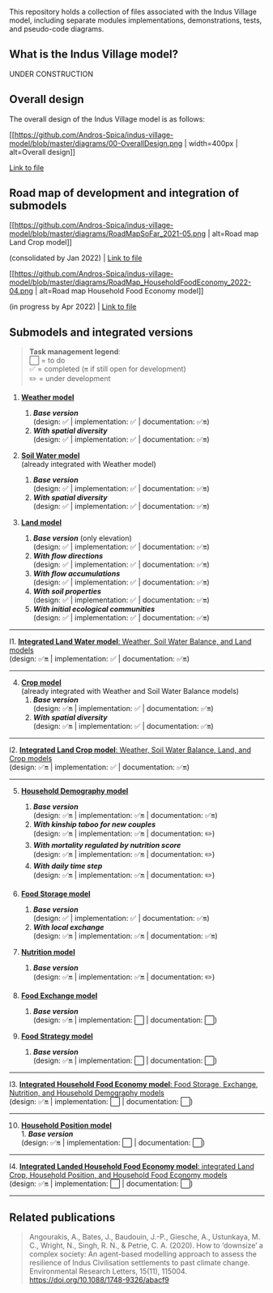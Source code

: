 This repository holds a collection of files associated with the Indus Village model, including separate modules implementations, demonstrations, tests, and pseudo-code diagrams.

## What is the Indus Village model?

UNDER CONSTRUCTION

## Overall design

The overall design of the Indus Village model is as follows:

[[https://github.com/Andros-Spica/indus-village-model/blob/master/diagrams/00-OverallDesign.png | width=400px | alt=Overall design]]

[Link to file](https://https://github.com/Andros-Spica/indus-village-model/blob/master/diagrams/00-OverallDesign.png)

## Road map of development and integration of submodels

[[https://github.com/Andros-Spica/indus-village-model/blob/master/diagrams/RoadMapSoFar_2021-05.png | alt=Road map Land Crop model]]

(consolidated by Jan 2022) | [Link to file](https://https://github.com/Andros-Spica/indus-village-model/blob/master/diagrams/RoadMapSoFar_2021-05.png)

[[https://github.com/Andros-Spica/indus-village-model/blob/master/diagrams/RoadMap_HouseholdFoodEconomy_2022-04.png | alt=Road map Household Food Economy model]]

(in progress by Apr 2022) | [Link to file](https://https://github.com/Andros-Spica/indus-village-model/blob/master/diagrams/RoadMap_HouseholdFoodEconomy_2022-04.png)

## Submodels and integrated versions

> **Task management legend**:  
> ⬜️ = to do  
> ✅ = completed (🔛 if still open for development)  
> ✏️ = under development  

1. [**Weather model**](https://github.com/Andros-Spica/indus-village-model/wiki/1.-Weather-model)
    1. _**Base version**_  
        (design: ✅ | implementation: ✅ | documentation: ✅🔛)  
    2. _**With spatial diversity**_  
        (design: ✅ | implementation: ✅ | documentation: ✅🔛)  

2. [**Soil Water model**](https://github.com/Andros-Spica/indus-village-model/wiki/2.-Soil-Water-model)   
(already integrated with Weather model)  
    1. _**Base version**_  
        (design: ✅ | implementation: ✅ | documentation: ✅🔛)  
    2. _**With spatial diversity**_  
        (design: ✅ | implementation: ✅ | documentation: ✅🔛)  

3. [**Land model**](https://github.com/Andros-Spica/indus-village-model/wiki/3.-Land-model)  
    1. _**Base version**_ (only elevation)  
        (design: ✅ | implementation: ✅ | documentation: ✅🔛)  
    2. _**With flow directions**_  
        (design: ✅ | implementation: ✅ | documentation: ✅🔛)  
    3. _**With flow accumulations**_  
        (design: ✅ | implementation: ✅ | documentation: ✅🔛)  
    4. _**With soil properties**_  
        (design: ✅ | implementation: ✅ | documentation: ✅🔛)  
    5. _**With initial ecological communities**_  
        (design: ✅ | implementation: ✅ | documentation: ✅🔛)   

---

I1. [**Integrated Land Water model**: Weather, Soil Water Balance, and Land models](https://github.com/Andros-Spica/indus-village-model/wiki/I1.-Integrated-Land-Water-model)  
        (design: ✅🔛 | implementation: ✅ | documentation: ✅🔛)  

---

4. [**Crop model**](https://github.com/Andros-Spica/indus-village-model/wiki/4.-Crop-model)   
(already integrated with Weather and Soil Water Balance models)  
    1. _**Base version**_  
        (design: ✅🔛 | implementation: ✅ | documentation: ✅🔛)  
    2. _**With spatial diversity**_  
        (design: ✅🔛 | implementation: ✅ | documentation: ✅🔛)  

---

I2. [**Integrated Land Crop model**: Weather, Soil Water Balance, Land, and Crop models](https://github.com/Andros-Spica/indus-village-model/wiki/I1.-Integrated-Land-Crop-model)  
        (design: ✅🔛 | implementation: ✅ | documentation: ✅🔛)

---

5. [**Household Demography model**](https://github.com/Andros-Spica/indus-village-model/wiki/5.-Household-Demography-model)
    1. _**Base version**_  
        (design: ✅🔛 | implementation: ✅🔛 | documentation: ✅🔛)  
    2. _**With kinship taboo for new couples**_  
        (design: ✅🔛 | implementation: ✅🔛 | documentation: ✏️)  
    3. _**With mortality regulated by nutrition score**_  
        (design: ✅🔛 | implementation: ✅🔛 | documentation: ✏️)
    4. _**With daily time step**_  
        (design: ✅🔛 | implementation: ✅🔛 | documentation: ✏️)    

6. [**Food Storage model**](https://github.com/Andros-Spica/indus-village-model/wiki/6.-Food-Storage-model)
    1. _**Base version**_  
        (design: ✅ | implementation: ✅ | documentation: ✅🔛)  
    2. _**With local exchange**_  
        (design: ✅🔛 | implementation: ✅🔛 | documentation: ✅🔛)  

7. [**Nutrition model**](https://github.com/Andros-Spica/indus-village-model/wiki/7.-Nutrition-model)
    1. _**Base version**_  
        (design: ✅🔛 | implementation: ✅🔛 | documentation: ✏️) 

8. [**Food Exchange model**](https://github.com/Andros-Spica/indus-village-model/wiki/8.-Food-Exchange-model)  
    1. _**Base version**_  
        (design: ✅🔛 | implementation: ⬜️ | documentation: ⬜️)  

9. [**Food Strategy model**](https://github.com/Andros-Spica/indus-village-model/wiki/9.-Food-Strategy-model)  
    1. _**Base version**_  
        (design: ✅🔛 | implementation: ⬜️ | documentation: ⬜️)  

---

I3. [**Integrated Household Food Economy model**: Food Storage, Exchange, Nutrition, and Household Demography models](https://github.com/Andros-Spica/indus-village-model/wiki/I3.-Integrated-Household-Economy-model)  
        (design: ✅🔛 | implementation: ⬜️ | documentation: ⬜️)  

---

10.  [**Household Position model**](https://github.com/Andros-Spica/indus-village-model/wiki/10.-Household-position-model)  
    1. _**Base version**_  
        (design: ✅🔛 | implementation: ⬜️ | documentation: ⬜️)  

---

I4. [**Integrated Landed Household Food Economy model**: integrated Land Crop, Household Position, and Household Food Economy models](https://github.com/Andros-Spica/indus-village-model/wiki/I4.-Integrated-Land-Household-Economy-model)  
        (design: ✅🔛 | implementation: ⬜️ | documentation: ⬜️)  

---

## Related publications

> Angourakis, A., Bates, J., Baudouin, J.-P., Giesche, A., Ustunkaya, M. C., Wright, N., Singh, R. N., & Petrie, C. A. (2020). How to ‘downsize’ a complex society: An agent-based modelling approach to assess the resilience of Indus Civilisation settlements to past climate change. Environmental Research Letters, 15(11), 115004. https://doi.org/10.1088/1748-9326/abacf9

